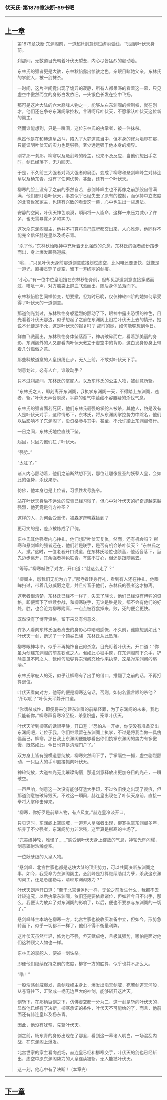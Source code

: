 ### 伏天氏-第1879章决断-69书吧

--------
[上一章](./fc170b313158841d497cef38f4b7c06b.md)
--------


>
>
>
>第1879章决断
>东渊阁前，一道超枪剑意划过绚丽弧线，飞回到叶伏天身前。
>
>刹那间，无数道目光朝着叶伏天望去，内心尽皆猛烈的颤动着。
>
>东林氏的强者更是大骇，东林秋怡露出惊骇之色，亲眼目睹她父亲，东林氏的掌舵人，被一剑抹杀。
>
>一时间，这片空间竟出现了诡异的寂静，所有人都呆滞的看着这一幕，只见虚空中傲然而立的身影白发依旧，一头银色长发在空中飞扬。
>
>那可是这片大陆的六大巅峰人物之一，能够左右东渊阁的控制权，就在刚才，他们还在争夺东渊阁掌控权，言语呵斥叶伏天，不愿承认叶伏天这位新的阁主。
>
>然而谁能想到，只是一瞬间，这位东林氏的执掌者，被一件抹杀。
>
>纵然他是在和赫连皇战斗，陷入了大梦道意当中，但本身的修为境界在那，只能证明叶伏天的实力也足够强，至少远远强于他本身的境界。
>
>刚才那一刹那，柳寒以及悬剑峰的峰主，也来不及反应，当他们想出手之时，剑已经落下，无力回天。
>
>于是，不久前三大强者对两大强者的局面，变成了柳寒和悬剑峰峰主对赫连皇以及杨东青，没有了任何优势，甚至，还有一个叶伏天。
>
>柳寒的脸上没有了之前的泰然自若，悬剑峰峰主也不再像之前那般自信满满，他们都盯着叶伏天，事态似乎已经失去了原有的控制，而保持中立态度的北宫世家家主，也饶有兴致的看着这一幕，心中也生出一些想法。
>
>安静的空间，叶伏天神色淡漠，瞬间将一人毙命，这样一来压力减小了许多，也无需暴露太多的实力。
>
>这次杀东渊阁阁主，他并不打算将自己底牌都交出来，人心难测，他同样不能完全信任赫连皇以及杨东青。
>
>“杀了他。”东林秋怡眼神中充斥着无比强烈的杀念，东林氏的强者纷纷踏步而出，身上爆发超强道威。
>
>“嗡……”只见叶伏天身前那道剑意直接划过虚空，比闪电还要更快，就像是一道光，直接贯穿了虚空，留下一道绚丽的剑痕。
>
>“小心。”有一位中位皇阻挡在东林秋怡身前，但却见那道剑意直接穿透而过，噗呲一声，对方脑袋上鲜血飞溅而出，随后身体坠落而下。
>
>东林秋怡脸色同样惊变，想要撤，但为时已晚，仅仅神轮四阶的她如何承受得了叶伏天的一道剑意。
>
>那道剑光划过，东林秋怡身躯猛烈的颤动了下，眼神中露出恐慌的神色，目光看着叶伏天那边，似乎想起了之前在东渊阁上阻拦叶伏天上去的情形，她说不允便是不允，这是叶伏天的报复吗？
>那时的她，如何能够想到今日。
>
>鲜血飞溅而出，东林秋怡身体坠落而下，神魂破碎而亡，看着那美丽的身影，东渊阁外的人又都看向叶伏天傲立于虚空中的背影，这白发身影身上带着几分孤傲之意。
>
>那些释放道意的人皇纷纷止步，无人上前，不敢对叶伏天下手。
>
>剑意划过，必有人亡，谁敢动手？
>
>只不过刹那间，东林氏的掌舵人，以及东林氏的公主人物，被剑意所斩。
>
>“东林氏之人，即刻离开东渊阁，我执掌东渊阁一天，不得踏上东渊阁，违者，斩。”叶伏天声音淡漠，平静的语气中蕴藏不容置疑的杀伐气息。
>
>东林氏的强者面若死灰，他们东林氏最强的掌舵人被杀，其他人，怕是没有人是叶伏天对手，这种情形下，东林氏，将从东渊阁掌控势力中除名，他们以后影响不了东渊阁了，没资格参与其中，甚至，不允许踏上东渊阁修行。
>
>一日之间，东林氏地位直线下坠。
>
>起因，只因为他们拦了叶伏天。
>
>“强势。”
>
>“太狂了。”
>
>诸人内心颤动着，他们之前断然想不到，那位让雕像显圣的妖孽人皇，会如此的强势，杀伐果断。
>
>仿佛，他本身也是上位者，习惯性发号施令。
>
>站在叶伏天身后不远处的应青已经习惯了，但心中对叶伏天的好奇却越来越强烈，他究竟是何方神圣？
>
>这样的人，为何会受重伤，被森罗府韩霖捡到？
>
>更可笑的是，差点被炼成了尸傀。
>
>东林氏其他强者内心挣扎，他们想斩叶伏天复仇，然而，还有机会吗？
>柳寒和悬剑峰的强者还在，他们若是联手，是否有机会杀叶伏天？
>“东林氏之人，撤。”这时，一位老者开口说道，在东林氏地位也颇高，他话音落下，当先迈步离开，其余强者神色铁青，有些不甘心，但还是跟随离去。
>
>“等等。”柳寒喊住了对方，开口道：“就这么走了？”
>
>“柳阁主，恕我们无能为力了。”那老者转身行礼，看到有人还在挣扎，他眼眸扫过，带着几分威慑之意，并且传音于他们，东林氏的强者这才撤离。
>
>这老者很清楚，东林氏已经不一样了，失去了族长，他们已经没有博弈的资格，即便留下了继续参战，和柳寒联手，无论是胜是败，都不会有他们的好处，胜，也会沦为柳寒附庸，一点点被吞食掉来，败，死的便会更快。
>
>既然没有了博弈资格，留下来又有何意义。
>
>许多人看向东林氏强者离去的身影心中暗暗感慨，不久前，谁能想到如此？
>叶伏天一剑，断送了一个顶尖氏族，东林氏从此坠落。
>
>柳寒眼神冰冷，似乎不再掩饰自己的杀念，目光盯着叶伏天，开口道：“你虽为创建东渊阁的前辈钦点之人，但如此心狠手辣，在东渊阁前下杀手，铲除意见不同之人，我如何能够将东渊阁交给你来执掌，这是对东渊阁的亵渎。”
>
>东林氏掌舵人的死，似乎让柳寒有了出手的借口，推翻了之前的话，不再打算退位。
>
>叶伏天看向对方，他等的便是柳寒这句话，否则，如何名震言顺的杀他？
>“所以呢？”叶伏天平静开口道。
>
>“你嗜杀成性，即便将来创建东渊阁的前辈怪罪，为了东渊阁的未来，我也只能斩你。”柳寒声音寒冷至极，杀意炽盛，笼罩叶伏天。
>
>叶伏天听到柳寒的话很平静，开口道：“恐怕从一开始，你便没有准备交出东渊阁吧，让位于我，你们继续留在东渊阁上执掌，不过是将我当做一具傀儡而已，柳寒，那日我上东渊阁便能够看出你们执掌东渊阁的势力有多傲慢，既然如此，今日也算是清理门户了。”
>
>双方身上皆有强横道意绽放，柳寒突然间下手，手掌隔空一抓，虚空剧烈颤动，一只巨大的手印直接抓向叶伏天。
>
>神轮绽放，大道神光无比璀璨绚丽，那道剑意释放出更加夺目的光芒，一瞬破空。
>
>一声巨响，剑意这一次没有能够穿透大手印，不过依旧使之出现了裂痕，但那道剑意被破碎毁灭，不过这一瞬间，赫连皇出现在了叶伏天身前，直接一拳将大掌印击碎来。
>
>“柳寒，你好歹是前辈人物，有点风度。”赫连皇冷淡开口。
>
>只见这时，东渊阁上空区域，一道道人皇强者出现，柳寒执掌东渊阁多年，培养了不少强者，东渊阁势力非常强，这里算是柳寒的主场了。
>
>“完美级神轮，难怪了……”感受到叶伏天身上绽放的气息，神轮光辉闪耀，剑意辐射浩瀚虚空。
>
>一位妖孽级的人皇人物。
>
>“悬剑峰、北宫世家也都是这块大陆的顶尖势力，可以共同决断东渊阁之事，如今，我受命为东渊阁阁主，悬剑峰是打算继续助纣为孽，杀我这东渊阁阁主，还是悬崖勒马，清理东渊阁势力？”
>
>叶伏天朗声开口道：“至于北宫世家也一样，无论之前发生什么，我都不去计较追究，以后执掌东渊阁，依旧还是要依靠诸位，但如若今日不出手，那么，我便认为放弃了对东渊阁的影响了，以后，便也不要参与东渊阁的一切了。”
>
>悬剑峰峰主本站在柳寒一方，北宫世家也被收买准备中立，但如今，形势急转而下，似乎一切都不一样了，他们不得不衡量利弊。
>
>这叶伏天虽然年轻，修为也不强，但天赋卓绝，且极其强势，哪怕是面对他们这种顶尖人物也一样。
>
>东林氏的掌舵人，便被一剑诛杀。
>
>即便他们继续保持之前的态度，柳寒一方的胜算，似乎也并不那么大。
>
>“嗡！”
>
>一股浩荡剑威爆发，悬剑峰峰主身上，爆发出滔天剑威，宛若剑道天河般，从苍穹往下，汇聚成一柄无边巨大的神剑，能够斩开这片天。
>
>剑斩下，在那柄巨剑之下，仿佛虚空都一分为二，这一剑是斩向叶伏天的，显然他已经有了决断，柳寒承诺的条件，叶伏天不可能给的了，而且，他前面还有赫连皇以及杨东青。
>
>因此，他没有犹豫，先斩叶伏天。
>
>剑之前，杨东青的身影出现在了那里，看到这一幕诸人明白，一场混乱内战，在东渊阁上爆发。
>
>北宫世家的家主看向战场，赫连皇已经和柳寒交手，叶伏天的剑也已经斩出，虚空中原东渊阁势力的人皇连续被斩，无人能撼叶伏天。
>
>这一刻，他心中有了决断！
>(本章完)
>
>

--------
[下一章](./8d83938bd577f13a65215da998d96693.md)
--------
